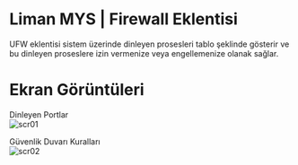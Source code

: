 # Liman MYS | Firewall Eklentisi

UFW eklentisi sistem üzerinde dinleyen prosesleri tablo şeklinde gösterir ve bu dinleyen proseslere izin vermenize veya engellemenize olanak sağlar.

# Ekran Görüntüleri
Dinleyen Portlar </br>
![scr01](https://images2.imgbox.com/6d/b4/Py5k1Azk_o.png)

Güvenlik Duvarı Kuralları </br>
![scr02](https://images2.imgbox.com/84/69/j1MxWwwJ_o.png)
